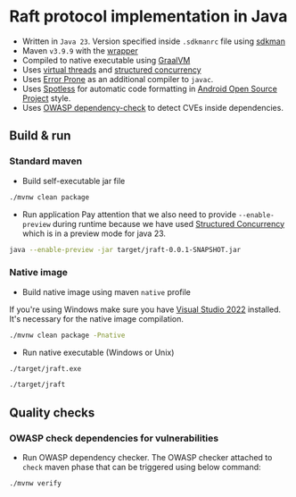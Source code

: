 # Raft protocol implementation in Java

* Written in `Java 23`. Version specified inside `.sdkmanrc` file using [sdkman](https://sdkman.io/usage)
* Maven `v3.9.9` with the [wrapper](https://maven.apache.org/wrapper/)
* Compiled to native executable using [GraalVM](https://www.graalvm.org/)
* Uses [virtual threads](https://docs.oracle.com/en/java/javase/23/core/virtual-threads.html) and [structured concurrency](https://docs.oracle.com/en/java/javase/23/core/structured-concurrency.html)
* Uses [Error Prone](https://errorprone.info/) as an additional compiler to `javac`.
* Uses [Spotless](https://github.com/diffplug/spotless/) for automatic code formatting in [Android Open Source Project](https://source.android.com/docs/setup/contribute/code-style) style.
* Uses [OWASP dependency-check](https://owasp.org/www-project-dependency-check/) to detect CVEs inside dependencies.

## Build & run

### Standard maven

* Build self-executable jar file

```bash
./mvnw clean package
```

* Run application
  Pay attention that we also need to provide `--enable-preview` during runtime because we have used
  [Structured Concurrency](https://docs.oracle.com/en/java/javase/23/core/structured-concurrency.html) which is in a
  preview mode for java 23.

```bash
java --enable-preview -jar target/jraft-0.0.1-SNAPSHOT.jar 
```

### Native image

* Build native image using maven `native` profile

If you're using Windows make sure you have [Visual Studio 2022](https://visualstudio.microsoft.com/downloads/)
installed.
It's necessary for the native image compilation.

```bash
./mvnw clean package -Pnative
```

* Run native executable (Windows or Unix)

```bash
./target/jraft.exe

./target/jraft
```

## Quality checks

### OWASP check dependencies for vulnerabilities

* Run OWASP dependency checker. The OWASP checker attached to `check` maven phase that can be triggered using below
  command:

```bash
./mvnw verify
```